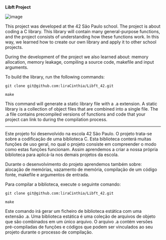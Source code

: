 **Libft Project**

![image](https://github.com/user-attachments/assets/eefcb1d8-df29-460d-a312-9199f1b5a79b)

This project was developed at the 42 São Paulo school.
The project is about coding a C library.
This library will contain many general-purpose functions, and the project consists of understanding how these functions work. In this way, we learned how to create our own library and apply it to other school projects.

During the development of the project we also learned about: memory allocation, memory leakage, compiling a source code, makefile and input arguments.

To build the library, run the following commands:
```
git clone git@github.com:liraCinthia/Libft_42.git
```
```
make
```
This command will generate a static library file with a .a extension. A static library is a collection of object files that are combined into a single file. The .a file contains precompiled versions of functions and code that your project can link to during the compilation process.

___

Este projeto foi desenvolvido na escola 42 São Paulo.
O projeto trata-se sobre a codificação de uma biblioteca C.
Esta biblioteca conterá muitas funções de uso geral, no qual o projeto consiste em compreender o modo como estas funções funcionam. Assim aprendemos a criar a nossa própria biblioteca para aplicá-la nos demais projetos da escola.

Durante o desenvolvimento do projeto aprendemos também sobre: alocação de memórias, vazamento de memória, compilação de um código fonte, makefile e argumentos de entrada.

Para compilar a biblioteca, execute o seguinte comando:
```
git clone git@github.com:liraCinthia/Libft_42.git
```
```
make
```
Este comando irá gerar um ficheiro de biblioteca estática com uma extensão .a. Uma biblioteca estática é uma coleção de arquivos de objeto que são combinados em um único arquivo. O arquivo .a contém versões pré-compiladas de funções e códigos que podem ser vinculados ao seu projeto durante o processo de compilação.

